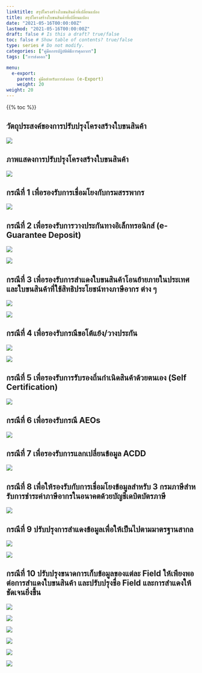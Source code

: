 ```yaml
---
linktitle: สรุปโครงสร้างใบขนสินค้าที่เปลี่ยนแปลง
title: สรุปโครงสร้างใบขนสินค้าที่เปลี่ยนแปลง
date: "2021-05-16T00:00:00Z"
lastmod: "2021-05-16T00:00:00Z"
draft: false # Is this a draft? true/false
toc: false # Show table of contents? true/false
type: series # Do not modify.
categories: ["คู่มือการปฏิบัติพิธีการศุลกากร"]
tags: ["การส่งออก"]

menu:
  e-export:
    parent: คู่มือสำหรับการส่งออก (e-Export)
    weight: 20
weight: 20
---
```


{{% toc %}}

## วัตถุประสงค์ของการปรับปรุงโครงสร้างใบขนสินค้า

![](../img/e-Export-guidejpg_Page108.jpg)

## ภาพแสดงการปรับปรุงโครงสร้างใบขนสินค้า
![](../img/e-Export-guidejpg_Page109.jpg)

## กรณีที่ 1 เพื่อรองรับการเชื่อมโยงกับกรมสรรพากร 

![](../img/e-Export-guidejpg_Page110.jpg)

## กรณีที่ 2 เพื่อรองรับการวางประกันทางอิเล็กทรอนิกส์ (e-Guarantee Deposit)

![](../img/e-Export-guidejpg_Page111.jpg)

![](../img/e-Export-guidejpg_Page112.jpg)

## กรณีที่ 3 เพื่อรองรับการสําแดงใบขนสินค้าโอนย้ายภายในประเทศ และใบขนสินค้าที่ใช้สิทธิประโยชน์ทางภาษีอากร ต่าง ๆ

![](../img/e-Export-guidejpg_Page113.jpg)

![](../img/e-Export-guidejpg_Page114.jpg)

## กรณีที่ 4 เพื่อรองรับกรณีขอโต้แย้ง/วางประกัน

![](../img/e-Export-guidejpg_Page115.jpg)

![](../img/e-Export-guidejpg_Page116.jpg)

## กรณีที่ 5 เพื่อรองรับการรับรองถิ่นกําเนิดสินค้าด้วยตนเอง (Self Certification)

![](../img/e-Export-guidejpg_Page117.jpg)

## กรณีที่ 6 เพื่อรองรับกรณี AEOs

![](../img/e-Export-guidejpg_Page118.jpg)

## กรณีที่ 7 เพื่อรองรับการแลกเปลี่ยนข้อมูล ACDD

![](../img/e-Export-guidejpg_Page119.jpg)

## กรณีที่ 8 เพื่อให้รองรับกับการเชื่อมโยงข้อมูลสําหรับ 3 กรมภาษีสําหรับการชําระค่าภาษีอากรในอนาคตด้วยบัญชีเดบิตบัตรภาษี

![](../img/e-Export-guidejpg_Page120.jpg)

## กรณีที่ 9 ปรับปรุงการสําแดงข้อมูลเพื่อให้เป็นไปตามมาตรฐานสากล

![](../img/e-Export-guidejpg_Page121.jpg)

![](../img/e-Export-guidejpg_Page122-01.jpg)

## กรณีที่ 10 ปรับปรุงขนาดการเก็บข้อมูลของแต่ละ Field ให้เพียงพอต่อการสําแดงใบขนสินค้า และปรับปรุงชื่อ Field และการสําแดงให้ชัดเจนยิ่งขึ้น

![](../img/e-Export-guidejpg_Page122-02.jpg)

![](../img/e-Export-guidejpg_Page123.jpg)

![](../img/e-Export-guidejpg_Page124.jpg)

![](../img/e-Export-guidejpg_Page125.jpg)

![](../img/e-Export-guidejpg_Page126.jpg)

![](../img/e-Export-guidejpg_Page127.jpg)
